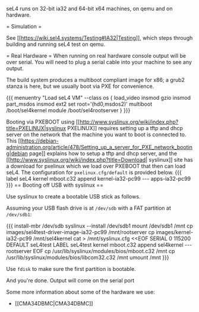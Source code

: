 seL4 runs on 32-bit ia32 and 64-bit x64 machines, on qemu and on hardware.

= Simulation =

See [[https://wiki.sel4.systems/Testing#IA32|Testing]], which steps through building and running seL4 test on qemu.

= Real Hardware =
When running on real hardware console output will be over serial.  You will need to plug a serial cable into your machine to see any output.

The build system produces a multiboot compliant image for x86; a grub2 stanza is here, but we usually boot via PXE for convenience.

{{{
menuentry "Load seL4 VM"  --class os {
   load_video
   insmod gzio
   insmod part_msdos
   insmod ext2
   set root='(hd0,msdos2)'
   multiboot /boot/sel4kernel
   module /boot/sel4rootserver
}
}}}


Booting via PXEBOOT using [[http://www.syslinux.org/wiki/index.php?title=PXELINUX|syslinux PXELINUX]] requires setting up a tftp and dhcp server on the network that the machine you want to boot is connected to.  This [[https://debian-administration.org/article/478/Setting_up_a_server_for_PXE_network_booting|debian page]] explains how to setup a tftp and dhcp server, and the [[http://www.syslinux.org/wiki/index.php?title=Download| syslinux]] site has a download for pxelinux which we load over PXEBOOT that then can load seL4.  The configuration for `pxelinux.cfg/default` is provided below.
{{{
label seL4
	kernel 	mboot.c32
	append kernel-ia32-pc99 --- apps-ia32-pc99
}}}
== Booting off USB with syslinux ==

Use syslinux to create a bootable USB stick as follows.

Assuming your USB flash drive is at `/dev/sdb` with a FAT
partition at `/dev/sdb1`:

{{{
  install-mbr /dev/sdb
  syslinux --install /dev/sdb1
  mount /dev/sdb1 /mnt
  cp images/sel4test-driver-image-ia32-pc99 /mnt/rootserver
  cp images/kernel-ia32-pc99 /mnt/sel4kernel
  cat > /mnt/syslinux.cfg <<EOF
  SERIAL 0 115200
  DEFAULT seL4test
  LABEL seL4test
    kernel mboot.c32
    append sel4kernel --- rootserver
  EOF
  cp /usr/lib/syslinux/modules/bios/mboot.c32 /mnt
  cp /usr/lib/syslinux/modules/bios/libcom32.c32 /mnt
  umount /mnt
}}}
  
Use `fdisk` to make sure the first partition is bootable.

And you're done.  Output will come on the serial port

Some more information about some of the hardware we use:
 * [[CMA34DBMC|CMA34DBMC]]
